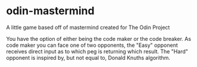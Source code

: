 # odin-mastermind
A little game based off of mastermind created for The Odin Project

You have the option of either being the code maker or the code breaker. As code maker you can face one of two opponents, the "Easy" opponent receives direct input as to which peg is returning which result. The "Hard" opponent is inspired by, but not equal to, Donald Knuths algorithm.
